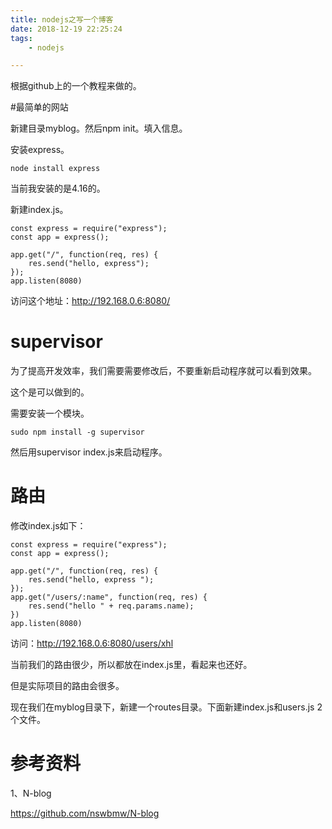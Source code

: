 ```yaml
---
title: nodejs之写一个博客
date: 2018-12-19 22:25:24
tags:
	- nodejs

---
```




根据github上的一个教程来做的。

#最简单的网站

新建目录myblog。然后npm init。填入信息。

安装express。

```
node install express 
```

当前我安装的是4.16的。

新建index.js。

```
const express = require("express");
const app = express();

app.get("/", function(req, res) {
    res.send("hello, express");
});
app.listen(8080)
```

访问这个地址：http://192.168.0.6:8080/

# supervisor

为了提高开发效率，我们需要需要修改后，不要重新启动程序就可以看到效果。

这个是可以做到的。

需要安装一个模块。

```
sudo npm install -g supervisor
```

然后用supervisor index.js来启动程序。



# 路由

修改index.js如下：

```
const express = require("express");
const app = express();

app.get("/", function(req, res) {
    res.send("hello, express ");
});
app.get("/users/:name", function(req, res) {
    res.send("hello " + req.params.name);
})
app.listen(8080)
```

访问：http://192.168.0.6:8080/users/xhl

当前我们的路由很少，所以都放在index.js里，看起来也还好。

但是实际项目的路由会很多。

现在我们在myblog目录下，新建一个routes目录。下面新建index.js和users.js 2个文件。



# 参考资料

1、N-blog

https://github.com/nswbmw/N-blog